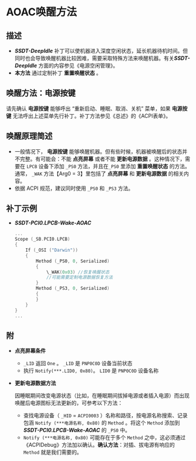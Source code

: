 # AOAC唤醒方法

## 描述

- ***SSDT-DeepIdle*** 补丁可以使机器进入深度空闲状态，延长机器待机时间。但同时也会导致唤醒机器比较困难，需要采取特殊方法来唤醒机器。有关***SSDT-DeepIdle*** 方面的内容参见《电源空闲管理》。
- **本方法** 通过定制补丁 **重置唤醒状态** 。

## 唤醒方法：电源按键

请先确认 **电源按键** 能够呼出 “重新启动、睡眠、取消、关机” 菜单，如果 **电源按键** 无法呼出上述菜单先行补丁。补丁方法参见《总述》的《ACPI表单》。

## 唤醒原理简述

- 一般情况下， **电源按键** 能够唤醒机器。但有些时候，机器被唤醒后的状态并不完整。有可能会：不能 **点亮屏幕** 或者不能 **更新电源数据** 。这种情况下，需要在 `LPCB` 设备下添加 `_PS0` 方法，并且在`_PS0` 里添加 **重置唤醒状态** 的方法。通常， `_WAK` 方法【Arg0 = 3】里包括了 **点亮屏幕** 和 **更新电源数据** 的相关内容。
- 依据 ACPI 规范，建议同时使用 `_PS0` 和 `_PS3` 方法。

## 补丁示例

- ***SSDT-PCI0.LPCB-Wake-AOAC*** 

  ```Swift
  ...
  Scope (_SB.PCI0.LPCB)
  {
      If (_OSI ("Darwin"))
      {
          Method (_PS0, 0, Serialized)
          {
              \_WAK(0x03) //恢复唤醒状态
              //可能需要定制电源数据恢复方法
          }
          Method (_PS3, 0, Serialized)
          {
          }
      }
  }
  ...
  ```
  

## 附

- **点亮屏幕条件** 
  - `_LID`  返回 `One` 。 `_LID` 是 `PNP0C0D` 设备当前状态
  - 执行 `Notify(***.LID0, 0x80)`。 `LID0` 是 `PNP0C0D` 设备名称

- **更新电源数据方法** 

  因睡眠期间改变电源状态（比如，在睡眠期间拔掉电源或者插入电源）而出现唤醒后电源图标无法更新的，可参考以下方法：

  - 查找电源设备（ `_HID` =  `ACPI0003` ）名称和路径，按电源名称搜索、记录包涵 `Notify (***电源名称, 0x80)` 的 `Method` 。将这个 `Method` 添加到 ***SSDT-PCI0.LPCB-Wake-AOAC*** 的 `_PS0` 中。
  - `Notify (***电源名称, 0x80)` 可能存在于多个 `Method` 之中，这必须通过《ACPIDebug》方法加以确认。**确认方法**：对插、拔电源有响应的 `Method` 就是我们需要的。

